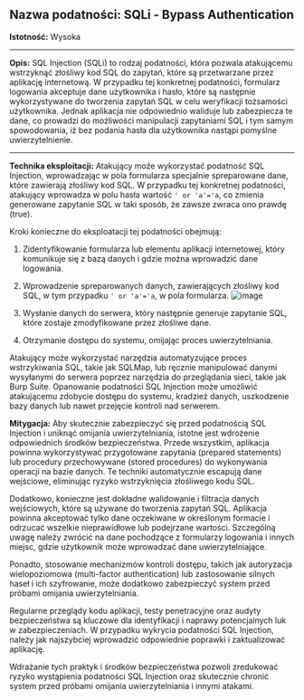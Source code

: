 
## Nazwa podatności: SQLi - Bypass Authentication

**Istotność:** Wysoka

---

**Opis:**
SQL Injection (SQLi) to rodzaj podatności, która pozwala atakującemu wstrzyknąć złośliwy kod SQL do zapytań, które są przetwarzane przez aplikację internetową. W przypadku tej konkretnej podatności, formularz logowania akceptuje dane użytkownika i hasło, które są następnie wykorzystywane do tworzenia zapytań SQL w celu weryfikacji tożsamości użytkownika. Jednak aplikacja nie odpowiednio waliduje lub zabezpiecza te dane, co prowadzi do możliwości manipulacji zapytaniami SQL i tym samym spowodowania, iż bez podania hasła dla użytkownika nastąpi pomyślne uwierzytelnienie.



---

**Technika eksploitacji:**
Atakujący może wykorzystać podatność SQL Injection, wprowadzając w pola formularza specjalnie spreparowane dane, które zawierają złośliwy kod SQL. W przypadku tej konkretnej podatności, atakujący wprowadza w polu hasła wartość `' or 'a'='a`, co zmienia generowane zapytanie SQL w taki sposób, że zawsze zwraca ono prawdę (true).


Kroki konieczne do eksploatacji tej podatności obejmują:

1. Zidentyfikowanie formularza lub elementu aplikacji internetowej, który komunikuje się z bazą danych i gdzie można wprowadzić dane logowania.
2. Wprowadzenie spreparowanych danych, zawierających złośliwy kod SQL, w tym przypadku `' or 'a'='a`, w pola formularza.
   ![image](https://github.com/GrzechuG/PWR-CBE-BAW-mutillidae-2024/assets/28838004/f134d794-bf05-46ef-92b1-671885912e6b)

4. Wysłanie danych do serwera, który następnie generuje zapytanie SQL, które zostaje zmodyfikowane przez złośliwe dane.
5. Otrzymanie dostępu do systemu, omijając proces uwierzytelniania.

Atakujący może wykorzystać narzędzia automatyzujące proces wstrzykiwania SQL, takie jak SQLMap, lub ręcznie manipulować danymi wysyłanymi do serwera poprzez narzędzia do przeglądania sieci, takie jak Burp Suite. Opanowanie podatności SQL Injection może umożliwić atakującemu zdobycie dostępu do systemu, kradzież danych, uszkodzenie bazy danych lub nawet przejęcie kontroli nad serwerem.

**Mitygacja:**
Aby skutecznie zabezpieczyć się przed podatnością SQL Injection i uniknąć omijania uwierzytelniania, istotne jest wdrożenie odpowiednich środków bezpieczeństwa. Przede wszystkim, aplikacja powinna wykorzystywać przygotowane zapytania (prepared statements) lub procedury przechowywane (stored procedures) do wykonywania operacji na bazie danych. Te techniki automatycznie escapują dane wejściowe, eliminując ryzyko wstrzyknięcia złośliwego kodu SQL.

Dodatkowo, konieczne jest dokładne walidowanie i filtracja danych wejściowych, które są używane do tworzenia zapytań SQL. Aplikacja powinna akceptować tylko dane oczekiwane w określonym formacie i odrzucać wszelkie nieprawidłowe lub podejrzane wartości. Szczególną uwagę należy zwrócić na dane pochodzące z formularzy logowania i innych miejsc, gdzie użytkownik może wprowadzać dane uwierzytelniające.

Ponadto, stosowanie mechanizmów kontroli dostępu, takich jak autoryzacja wielopoziomowa (multi-factor authentication) lub zastosowanie silnych haseł i ich szyfrowanie, może dodatkowo zabezpieczyć system przed próbami omijania uwierzytelniania.

Regularne przeglądy kodu aplikacji, testy penetracyjne oraz audyty bezpieczeństwa są kluczowe dla identyfikacji i naprawy potencjalnych luk w zabezpieczeniach. W przypadku wykrycia podatności SQL Injection, należy jak najszybciej wprowadzić odpowiednie poprawki i zaktualizować aplikację.

Wdrażanie tych praktyk i środków bezpieczeństwa pozwoli zredukować ryzyko wystąpienia podatności SQL Injection oraz skutecznie chronić system przed próbami omijania uwierzytelniania i innymi atakami.
